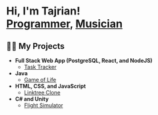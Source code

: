 <h1>Hi, I'm Tajrian! <br/><a href="https://github.com/trushde">Programmer</a>, <a href="https://www.youtube.com/channel/UCvrSL8CGu2acLRGc5Exx_ZQ">Musician</a></h1>

<h2>👨‍💻 My Projects </h2>

- <b>Full Stack Web App (PostgreSQL, React, and NodeJS)</b>
  - [Task Tracker](https://github.com/trushde/task-tracker-app)
- <b>Java</b>
  - [Game of Life](https://github.com/trushde/game-of-life)
- <b>HTML, CSS, and JavaScript</b>
  - [Linktree Clone](https://github.com/trushde/linktree-clone)
- <b>C# and Unity</b>
  - [Flight Simulator](https://github.com/trushde/flight-simulator-game) 




